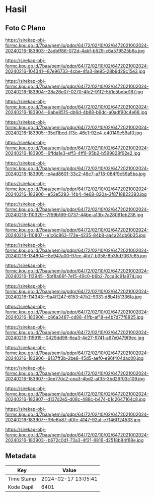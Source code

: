 # Hasil

## Foto C Plano

https://sirekap-obj-formc.kpu.go.id/7baa/pemilu/pdpr/64/72/02/10/02/6472021002024-20240216-183903--2adbff86-072d-4abf-b529-c6a579525b6a.jpg

https://sirekap-obj-formc.kpu.go.id/7baa/pemilu/pdpr/64/72/02/10/02/6472021002024-20240216-104341--87e96733-4cbe-4fa3-8e95-28b9d29c15e3.jpg

https://sirekap-obj-formc.kpu.go.id/7baa/pemilu/pdpr/64/72/02/10/02/6472021002024-20240216-183904--28a26e07-0270-4fe2-91f2-5b1e5bebd187.jpg

https://sirekap-obj-formc.kpu.go.id/7baa/pemilu/pdpr/64/72/02/10/02/6472021002024-20240216-183904--9abe8515-db6d-4b88-b9dc-a0adf90c4e68.jpg

https://sirekap-obj-formc.kpu.go.id/7baa/pemilu/pdpr/64/72/02/10/02/6472021002024-20240216-183905--35df1bcd-ff3c-46c1-92e4-e40149e59af0.jpg

https://sirekap-obj-formc.kpu.go.id/7baa/pemilu/pdpr/64/72/02/10/02/6472021002024-20240216-183905--6ffda1e3-eff3-4ff9-95b2-b599828f92e2.jpg

https://sirekap-obj-formc.kpu.go.id/7baa/pemilu/pdpr/64/72/02/10/02/6472021002024-20240216-183905--e4ad8601-33c2-48c7-a718-084f9c59a5ba.jpg

https://sirekap-obj-formc.kpu.go.id/7baa/pemilu/pdpr/64/72/02/10/02/6472021002024-20240216-183906--e53e5293-14b4-4e68-820a-3f8718822393.jpg

https://sirekap-obj-formc.kpu.go.id/7baa/pemilu/pdpr/64/72/02/10/02/6472021002024-20240216-110329--7f59b169-0737-44be-a13b-7a28091eb236.jpg

https://sirekap-obj-formc.kpu.go.id/7baa/pemilu/pdpr/64/72/02/10/02/6472021002024-20240216-110807--e1c6c863-173e-4235-84b8-aa4a24db6b35.jpg

https://sirekap-obj-formc.kpu.go.id/7baa/pemilu/pdpr/64/72/02/10/02/6472021002024-20240216-134804--8e947a00-97ee-4fd7-b358-8b35d7067c65.jpg

https://sirekap-obj-formc.kpu.go.id/7baa/pemilu/pdpr/64/72/02/10/02/6472021002024-20240216-113945--5bf8a66f-7e15-49c0-b6b2-7cca3c91a974.jpg

https://sirekap-obj-formc.kpu.go.id/7baa/pemilu/pdpr/64/72/02/10/02/6472021002024-20240216-114343--9a4ff247-6153-47b2-9331-d8b4f51336fa.jpg

https://sirekap-obj-formc.kpu.go.id/7baa/pemilu/pdpr/64/72/02/10/02/6472021002024-20240216-183906--c86a3487-cd88-41fb-af18-e4b7d77f8825.jpg

https://sirekap-obj-formc.kpu.go.id/7baa/pemilu/pdpr/64/72/02/10/02/6472021002024-20240216-115915--0429dd98-6ea3-4e27-9741-a67e0479f9ec.jpg

https://sirekap-obj-formc.kpu.go.id/7baa/pemilu/pdpr/64/72/02/10/02/6472021002024-20240216-183906--9137ff3b-2be8-45d5-aef0-e96f404dac00.jpg

https://sirekap-obj-formc.kpu.go.id/7baa/pemilu/pdpr/64/72/02/10/02/6472021002024-20240216-183907--0ee77dc2-cea3-4bd2-af35-3bd26f03c109.jpg

https://sirekap-obj-formc.kpu.go.id/7baa/pemilu/pdpr/64/72/02/10/02/6472021002024-20240216-183907--d137d2e5-d08c-488c-b474-b1c2647164c8.jpg

https://sirekap-obj-formc.kpu.go.id/7baa/pemilu/pdpr/64/72/02/10/02/6472021002024-20240216-183907--f9fe6b87-d0fe-4147-92af-e7146f124533.jpg

https://sirekap-obj-formc.kpu.go.id/7baa/pemilu/pdpr/64/72/02/10/02/6472021002024-20240216-183903--b672c0d1-73a3-4f21-8816-d2518b84f88e.jpg


## Metadata

| Key        | Value               |
| ---------- | ------------------- |
| Time Stamp | 2024-02-17 13:05:41 |
| Kode Dapil | 6401                |



